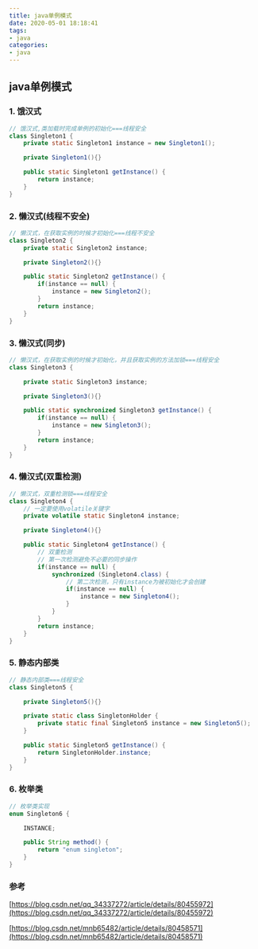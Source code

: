 ```yaml
---
title: java单例模式
date: 2020-05-01 18:18:41
tags:
- java
categories:
- java
---
```


## java单例模式

### 1. 饿汉式

```java
// 饿汉式,类加载时完成单例的初始化===线程安全
class Singleton1 {
    private static Singleton1 instance = new Singleton1();

    private Singleton1(){}

    public static Singleton1 getInstance() {
        return instance;
    }
}
```

<!--more-->

### 2. 懒汉式(线程不安全)

```java
// 懒汉式，在获取实例的时候才初始化===线程不安全
class Singleton2 {
    private static Singleton2 instance;

    private Singleton2(){}

    public static Singleton2 getInstance() {
        if(instance == null) {
            instance = new Singleton2();
        }
        return instance;
    }
}
```

### 3. 懒汉式(同步)

```java
// 懒汉式，在获取实例的时候才初始化，并且获取实例的方法加锁===线程安全
class Singleton3 {

    private static Singleton3 instance;

    private Singleton3(){}

    public static synchronized Singleton3 getInstance() {
        if(instance == null) {
            instance = new Singleton3();
        }
        return instance;
    }
}
```

### 4. 懒汉式(双重检测)

```java
// 懒汉式，双重检测锁===线程安全
class Singleton4 {
    // 一定要使用volatile关键字
    private volatile static Singleton4 instance;

    private Singleton4(){}

    public static Singleton4 getInstance() {
        // 双重检测
        // 第一次检测避免不必要的同步操作
        if(instance == null) {
            synchronized (Singleton4.class) {
                // 第二次检测，只有instance为被初始化才会创建
                if(instance == null) {
                    instance = new Singleton4();
                }
            }
        }
        return instance;
    }
}
```

### 5. 静态内部类

```java
// 静态内部类===线程安全
class Singleton5 {

    private Singleton5(){}

    private static class SingletonHolder {
        private static final Singleton5 instance = new Singleton5();
    }

    public static Singleton5 getInstance() {
        return SingletonHolder.instance;
    }
}
```

### 6. 枚举类

```java
// 枚举类实现
enum Singleton6 {

    INSTANCE;

    public String method() {
        return "enum singleton";
    }
}
```

### 参考

[https://blog.csdn.net/qq_34337272/article/details/80455972](https://blog.csdn.net/qq_34337272/article/details/80455972)

[https://blog.csdn.net/mnb65482/article/details/80458571](https://blog.csdn.net/mnb65482/article/details/80458571)